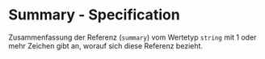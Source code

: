 # Summary - Specification

Zusammenfassung der Referenz (`summary`) vom Wertetyp `string` mit 1 oder mehr Zeichen gibt an, worauf sich diese Referenz bezieht.
